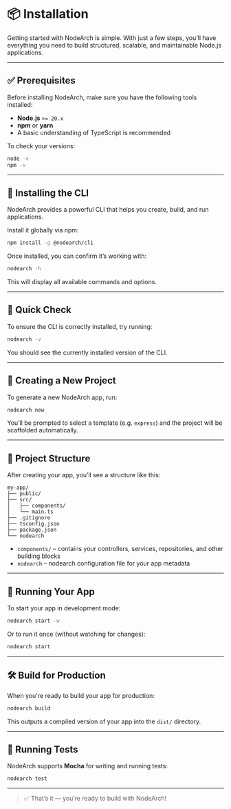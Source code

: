 # 📦 Installation

Getting started with NodeArch is simple. With just a few steps, you’ll have everything you need to build structured, scalable, and maintainable Node.js applications.

---

## ✅ Prerequisites

Before installing NodeArch, make sure you have the following tools installed:

- **Node.js** `>= 20.x`
- **npm** or **yarn**
- A basic understanding of TypeScript is recommended

To check your versions:

```bash
node -v
npm -v
```

---

## 🚀 Installing the CLI

NodeArch provides a powerful CLI that helps you create, build, and run applications.

Install it globally via npm:

```bash
npm install -g @nodearch/cli
```

Once installed, you can confirm it’s working with:

```bash
nodearch -h
```

This will display all available commands and options.

---

## 🧪 Quick Check

To ensure the CLI is correctly installed, try running:

```bash
nodearch -v
```

You should see the currently installed version of the CLI.

---

## 🧰 Creating a New Project

To generate a new NodeArch app, run:

```bash
nodearch new
```

You’ll be prompted to select a template (e.g. `express`) and the project will be scaffolded automatically.

---

## 📁 Project Structure

After creating your app, you’ll see a structure like this:

```
my-app/
├── public/
├── src/
│   ├── components/
│   └── main.ts
├── .gitignore
├── tsconfig.json
├── package.json
└── nodearch
```

- `components/` – contains your controllers, services, repositories, and other building blocks
- `nodearch` – nodearch configuration file for your app metadata

---

## 🔄 Running Your App

To start your app in development mode:

```bash
nodearch start -w
```

Or to run it once (without watching for changes):

```bash
nodearch start
```

---

## 🛠 Build for Production

When you're ready to build your app for production:

```bash
nodearch build
```

This outputs a compiled version of your app into the `dist/` directory.

---

## 🧪 Running Tests

NodeArch supports **Mocha** for writing and running tests:

```bash
nodearch test
```

---

> ✅ That’s it — you’re ready to build with NodeArch!
